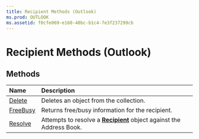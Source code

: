 ```yaml
---
title: Recipient Methods (Outlook)
ms.prod: OUTLOOK
ms.assetid: f0cfe069-e160-40bc-b1c4-7e3f237299cb
---
```



# Recipient Methods (Outlook)

## Methods



|**Name**|**Description**|
|:-----|:-----|
|[Delete](recipient-delete-method-outlook.md)|Deletes an object from the collection.|
|[FreeBusy](recipient-freebusy-method-outlook.md)|Returns free/busy information for the recipient.|
|[Resolve](recipient-resolve-method-outlook.md)|Attempts to resolve a  **[Recipient](recipient-object-outlook.md)** object against the Address Book.|

